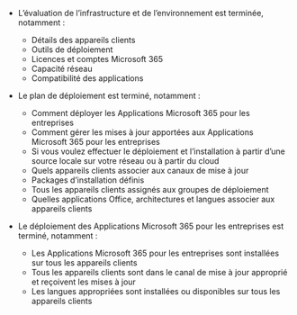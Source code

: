 - L’évaluation de l’infrastructure et de l’environnement est terminée, notamment :

    - Détails des appareils clients
    - Outils de déploiement
    - Licences et comptes Microsoft 365
    - Capacité réseau
    - Compatibilité des applications

- Le plan de déploiement est terminé, notamment :

    - Comment déployer les Applications Microsoft 365 pour les entreprises
    - Comment gérer les mises à jour apportées aux Applications Microsoft 365 pour les entreprises
    - Si vous voulez effectuer le déploiement et l’installation à partir d’une source locale sur votre réseau ou à partir du cloud
    - Quels appareils clients associer aux canaux de mise à jour
    - Packages d’installation définis
    - Tous les appareils clients assignés aux groupes de déploiement
    - Quelles applications Office, architectures et langues associer aux appareils clients

- Le déploiement des Applications Microsoft 365 pour les entreprises est terminé, notamment :

    - Les Applications Microsoft 365 pour les entreprises sont installées sur tous les appareils clients
    - Tous les appareils clients sont dans le canal de mise à jour approprié et reçoivent les mises à jour
    - Les langues appropriées sont installées ou disponibles sur tous les appareils clients
